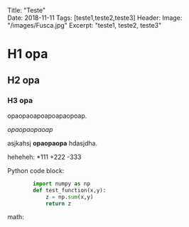 Title: "Teste"	
Date: 2018-11-11
Tags: [teste1,teste2,teste3]
Header:
	Image: "/images/Fusca.jpg" 
Excerpt: "teste1, teste2, teste3"

# H1 opa

## H2 opa

### H3 opa

opaopaoapoapoapaopoap.

*opaopaopaoap*

asjkahsj **opaopaopa** hdasjdha.

heheheh:
*111
+222
-333

Python code block:

```python
		import numpy as np
		def test_function(x,y):
			z = np.sum(x,y)
			return z
```

math:




